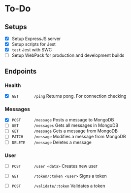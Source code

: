 # To-Do
## Setups
-[x] Setup ExpressJS server
-[x] Setup scripts for Jest
 -[x] `test` Jest with SWC
-[ ] Setup WebPack for production and development builds

## Endpoints

### Health
-[x] `GET       /ping`      Returns pong. For connection checking

### Messages
-[x] `POST      /message`   Posts a message to MongoDB
-[ ] `GET       /messages`  Gets all messages in MongoDB
-[ ] `GET       /message`   Gets a message from MongoDB
-[ ] `PATCH     /message`   Modifies a message from MongoDB
-[ ] `DELETE    /message`   Deletes a message

### User
-[ ] `POST      /user <data>`           Creates new user
-[ ] `GET       /token/:token <user>`   Signs a token
-[ ] `POST      /validate/:token`       Validates a token


